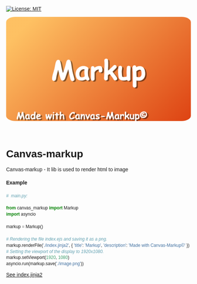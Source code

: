 [![License: MIT](https://img.shields.io/badge/License-MIT-yellow.svg)](https://opensource.org/licenses/MIT)

<img style="border-radius: 5%" src="https://github.com/Xpos587/Canvas-markup-py/blob/master/logo.png?raw=true" alt></img>
<br>
<br>
<br>

Canvas-markup
=============
Canvas-markup - It lib is used to render html to image

#### **Example**
```python
#  main.py:

from canvas_markup import Markup
import asyncio

markup = Markup()

# Rendering the file index.ejs and saving it as a png.
markup.renderFile('./index.jinja2', { 'title': 'Markup', 'description': 'Made with Canvas-Markup©' })
# Setting the viewport of the display to 1920x1080.
markup.setViewport(1920, 1080)
asyncio.run(markup.save('./image.png'))
```

<a href="https://github.com/Xpos587/Canvas-markup-py/blob/master/index.jinja2">See index.jinja2</a>

<style>
    * {
        font-family: arial;
    }
</style>